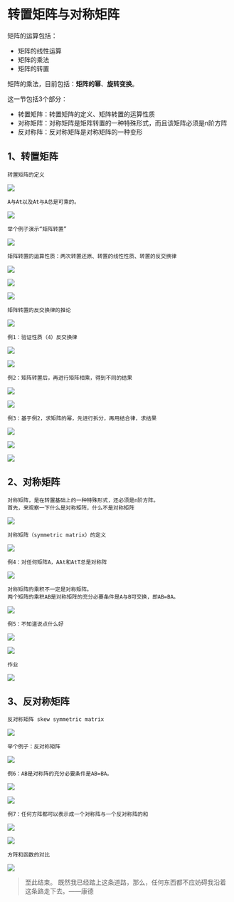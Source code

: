 # 转置矩阵与对称矩阵 #

矩阵的运算包括：

- 矩阵的线性运算
- 矩阵的乘法
- 矩阵的转置

矩阵的乘法，目前包括：**矩阵的幂**、**旋转变换**。

这一节包括3个部分：

- 转置矩阵：转置矩阵的定义、矩阵转置的运算性质
- 对称矩阵：对称矩阵是矩阵转置的一种特殊形式，而且该矩阵必须是n阶方阵
- 反对称阵：反对称矩阵是对称矩阵的一种变形

## 1、转置矩阵 ##

	转置矩阵的定义

![](images/019/20180322135846.png)

	A与At以及At与A总是可乘的。

![](images/019/20180322140038.png)

	举个例子演示“矩阵转置”

![](images/019/20180322140152.png)

	矩阵转置的运算性质：两次转置还原、转置的线性性质、转置的反交换律

![](images/019/20180322140502.png)

![](images/019/20180322140722.png)

![](images/019/20180322141049.png)

	矩阵转置的反交换律的推论

![](images/019/20180322141216.png)

	例1：验证性质（4）反交换律

![](images/019/20180322141415.png)

![](images/019/20180322141554.png)

	例2：矩阵转置后，再进行矩阵相乘，得到不同的结果

![](images/019/20180322141713.png)

![](images/019/20180322141852.png)

	例3：基于例2，求矩阵的幂，先进行拆分，再用结合律，求结果

![](images/019/20180322142100.png)

![](images/019/20180322142134.png)

![](images/019/20180322142248.png)

## 2、对称矩阵 ##

	对称矩阵，是在转置基础上的一种特殊形式，还必须是n阶方阵。
	首先，来观察一下什么是对称矩阵，什么不是对称矩阵

![](images/019/20180322142502.png)

	对称矩阵（symmetric matrix）的定义

![](images/019/20180322142609.png)

	例4：对任何矩阵A，AAt和AtT总是对称阵

![](images/019/20180322142943.png)

	对称矩阵的乘积不一定是对称矩阵。
	两个矩阵的乘积AB是对称矩阵的充分必要条件是A与B可交换，即AB=BA。

![](images/019/20180322143243.png)

	例5：不知道说点什么好

![](images/019/20180322143535.png)

![](images/019/20180322143725.png)

	作业

![](images/019/20180322143823.png)

## 3、反对称矩阵 ##

	反对称矩阵 skew symmetric matrix

![](images/019/20180322144021.png)

	举个例子：反对称矩阵

![](images/019/20180322144103.png)

	例6：AB是对称阵的充分必要条件是AB=BA。

![](images/019/20180322144314.png)

![](images/019/20180322144508.png)

	例7：任何方阵都可以表示成一个对称阵与一个反对称阵的和

![](images/019/20180322144656.png)

![](images/019/20180322144925.png)

	方阵和函数的对比

![](images/019/20180322145150.png)

> 至此结束。 既然我已经踏上这条道路，那么，任何东西都不应妨碍我沿着这条路走下去。——康德